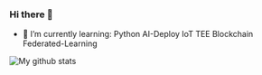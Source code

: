 ### Hi there 👋

- 🌱 I’m currently learning: Python AI-Deploy IoT TEE Blockchain Federated-Learning

<!--
**KerwinKai/KerwinKai** is a ✨ _special_ ✨ repository because its `README.md` (this file) appears on your GitHub profile.

Here are some ideas to get you started:

- 🔭 I’m currently working on ...
- 🌱 I’m currently learning: Python AI-Deploy IoT TEE Blockchain Federated-Learning
- 👯 I’m looking to collaborate on ...
- 🤔 I’m looking for help with ...
- 💬 Ask me about ...
- 📫 How to reach me: ...
- 😄 Pronouns: ...
- ⚡ Fun fact: ...
-->


![My github stats](https://github-readme-stats.vercel.app/api?username=KerwinKai&show_icons=true)
